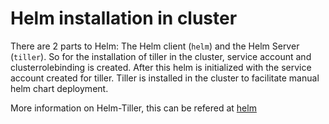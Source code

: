 # Helm installation in cluster
There are 2 parts to Helm: The Helm client (`helm`) and the Helm Server (`tiller`). So for the installation of tiller in the cluster, service account and clusterrolebinding is created. After this helm is initialized with the service account created for tiller. 
Tiller is installed in the cluster to facilitate manual helm chart deployment.

More information on Helm-Tiller, this can be refered at [helm](https://helm.sh/docs/install/)